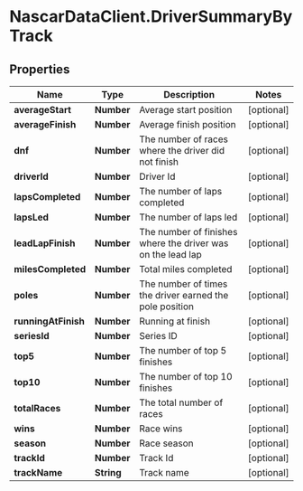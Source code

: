 # NascarDataClient.DriverSummaryByTrack

## Properties
Name | Type | Description | Notes
------------ | ------------- | ------------- | -------------
**averageStart** | **Number** | Average start position | [optional] 
**averageFinish** | **Number** | Average finish position | [optional] 
**dnf** | **Number** | The number of races where the driver did not finish | [optional] 
**driverId** | **Number** | Driver Id | [optional] 
**lapsCompleted** | **Number** | The number of laps completed | [optional] 
**lapsLed** | **Number** | The number of laps led | [optional] 
**leadLapFinish** | **Number** | The number of finishes where the driver was on the lead lap | [optional] 
**milesCompleted** | **Number** | Total miles completed | [optional] 
**poles** | **Number** | The number of times the driver earned the pole position | [optional] 
**runningAtFinish** | **Number** | Running at finish | [optional] 
**seriesId** | **Number** | Series ID | [optional] 
**top5** | **Number** | The number of top 5 finishes | [optional] 
**top10** | **Number** | The number of top 10 finishes | [optional] 
**totalRaces** | **Number** | The total number of races | [optional] 
**wins** | **Number** | Race wins | [optional] 
**season** | **Number** | Race season | [optional] 
**trackId** | **Number** | Track Id | [optional] 
**trackName** | **String** | Track name | [optional] 
